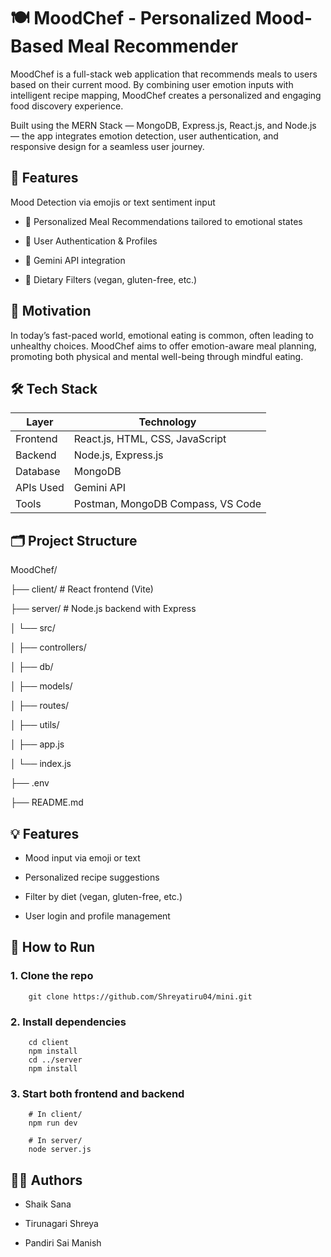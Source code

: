 # 🍽️ **MoodChef - Personalized Mood-Based Meal Recommender**
MoodChef is a full-stack web application that recommends meals to users based on their current mood. By combining user emotion inputs with intelligent recipe mapping, MoodChef creates a personalized and engaging food discovery experience.

Built using the MERN Stack — MongoDB, Express.js, React.js, and Node.js — the app integrates emotion detection, user authentication, and responsive design for a seamless user journey.

## 🌟 **Features**
Mood Detection via emojis or text sentiment input

- 🍱 Personalized Meal Recommendations tailored to emotional states

- 👤 User Authentication & Profiles

- 🧠 Gemini API integration

- 🥦 Dietary Filters (vegan, gluten-free, etc.)

## 🧠 Motivation
In today’s fast-paced world, emotional eating is common, often leading to unhealthy choices. MoodChef aims to offer emotion-aware meal planning, promoting both physical and mental well-being through mindful eating.

## 🛠️ Tech Stack

| Layer     | Technology                        |
| --------- | --------------------------------- |
| Frontend  | React.js, HTML, CSS, JavaScript   |
| Backend   | Node.js, Express.js               |
| Database  | MongoDB                           |
| APIs Used | Gemini API                        |
| Tools     | Postman, MongoDB Compass, VS Code |

## 🗂️ Project Structure

MoodChef/

  ├── client/        # React frontend (Vite)

  ├── server/        # Node.js backend with Express

  │        └── src/

  │           ├── controllers/

  │           ├── db/

  │           ├── models/

  │           ├── routes/

  │           ├── utils/

  │           ├── app.js

  │           └── index.js

  ├── .env

  ├── README.md

## 💡 Features
- Mood input via emoji or text

- Personalized recipe suggestions

- Filter by diet (vegan, gluten-free, etc.)

- User login and profile management

## 🚀 How to Run

  ### 1. Clone the repo

        git clone https://github.com/Shreyatiru04/mini.git

  ### 2. Install dependencies

        cd client
        npm install
        cd ../server
        npm install
       
  ### 3. Start both frontend and backend

        # In client/
        npm run dev

        # In server/
        node server.js

## 👩‍💻 Authors
- Shaik Sana

- Tirunagari Shreya

- Pandiri Sai Manish
